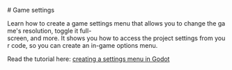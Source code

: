 # Game settings

Learn how to create a game settings menu that allows you to change the game's resolution, toggle it full-screen, and more. It shows you how to access the project settings from your code, so you can create an in-game options menu.

Read the tutorial here: [creating a settings menu in Godot](https://www.gdquest.com/tutorial/godot/2d/settings-demo/)